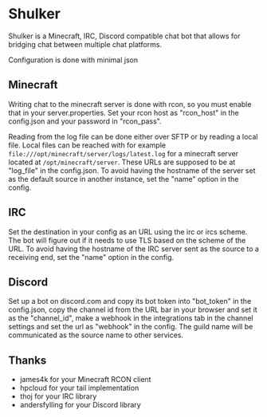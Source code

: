 # Shulker
Shulker is a Minecraft, IRC, Discord compatible chat bot that allows for bridging chat between multiple chat platforms.

Configuration is done with minimal json

## Minecraft
Writing chat to the minecraft server is done with rcon, so you must enable that in your server.properties.  Set your rcon host as "rcon_host" in the config.json and your password in "rcon_pass".

Reading from the log file can be done either over SFTP or by reading a local file.  Local files can be reached with for example `file:///opt/minecraft/server/logs/latest.log` for a minecraft server located at `/opt/minecraft/server`.  These URLs are supposed to be at "log_file" in the config.json.  To avoid having the hostname of the server set as the default source in another instance, set the "name" option in the config.

## IRC
Set the destination in your config as an URL using the irc or ircs scheme.  The bot will figure out if it needs to use TLS based on the scheme of the URL.  To avoid having the hostname of the IRC server sent as the source to a receiving end, set the "name" option in the config.

## Discord
Set up a bot on discord.com and copy its bot token into "bot_token" in the config.json, copy the channel id from the URL bar in your browser and set it as the "channel_id", make a webhook in the integrations tab in the channel settings and set the url as "webhook" in the config.  The guild name will be communicated as the source name to other services.

## Thanks
 - james4k for your Minecraft RCON client
 - hpcloud for your tail implementation
 - thoj for your IRC library
 - andersfylling for your Discord library